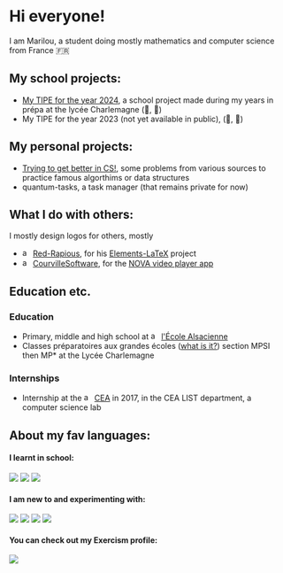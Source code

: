 # Hi everyone!

I am Marilou, a student doing mostly mathematics and computer science from France 🇫🇷

## My school projects:

* [My TIPE for the year 2024](https://github.com/marilabs/tipe-2024), a school project made during my years in prépa at the lycée Charlemagne (🐍, 🦀)
* My TIPE for the year 2023 (not yet available in public), (🐍, 🐫)

## My personal projects:

* [Trying to get better in CS!](https://github.com/marilabs/training-algo), some problems from various sources to practice famous algorthims or data structures
* quantum-tasks, a task manager (that remains private for now)

## What I do with others:

I mostly design logos for others, mostly 
* <img src="https://github.com/Red-Rapious.png" alt="avatar" height="15px"/>  [Red-Rapious](https://github.com/Red-Rapious), for his [Elements-LaTeX](https://github.com/Red-Rapious/Elements-LaTeX) project
* <img src="https://avatars.githubusercontent.com/u/242843?v=4" alt="avatar" height="15px"/>  [CourvilleSoftware](https://github.com/courville), for the [NOVA video player app](https://github.com/nova-video-player/aos-AVP)

## Education etc.

### Education
* Primary, middle and high school at <img src="https://www.ecole-alsacienne.org/wp-content/uploads/sites/18/2019/01/logo-ea-couleur-2.png" alt="avatar" height="15px"/>  [l'École Alsacienne](https://www.ecole-alsacienne.org/)
* Classes préparatoires aux grandes écoles ([what is it?](https://en.wikipedia.org/wiki/Classe_préparatoire_aux_grandes_écoles#Scientific_CPGE)) section MPSI then MP* at the Lycée Charlemagne

### Internships
* Internship at the <img src="https://isss.sciencesconf.org/data/pages/logo_cea.png" alt="avatar" height="15px"/> [CEA](https://www.cea.fr) in 2017, in the CEA LIST department, a computer science lab

## About my fav languages:

#### I learnt in school:
<a href="https://github.com/marilabs"><img src="https://img.shields.io/badge/Python-14354C?style=for-the-badge&logo=python&logoColor=white"></a>
<a href="https://github.com/marilabs"><img src="https://img.shields.io/badge/SQLite-07405E?style=for-the-badge&logo=sqlite&logoColor=white"></a>
<a href="https://github.com/marilabs"><img src="https://img.shields.io/badge/OCaml-EC6813?style=for-the-badge&logo=ocaml&logoColor=white"></a>


#### I am new to and experimenting with: 
<a href="https://github.com/marilabs"><img src="https://img.shields.io/badge/Rust-000000?style=for-the-badge&logo=rust&logoColor=white"></a>
<a href="https://github.com/marilabs"><img src="https://img.shields.io/badge/HTML-E34F26?style=for-the-badge&logo=html5&logoColor=white"></a>
<a href="https://github.com/marilabs"><img src="https://img.shields.io/badge/CSS-1572B6?style=for-the-badge&logo=CSS3&logoColor=white"></a>
<a href="https://github.com/marilabs"><img src="https://img.shields.io/badge/JavaScript-F7DF1E?style=for-the-badge&logo=javascript&logoColor=black"></a>

#### You can check out my Exercism profile:
<a href="https://exercism.org/profiles/marilabs"><img src="https://img.shields.io/badge/Exercism-009CAB?style=for-the-badge&logo=exercism&logoColor=white"></a>